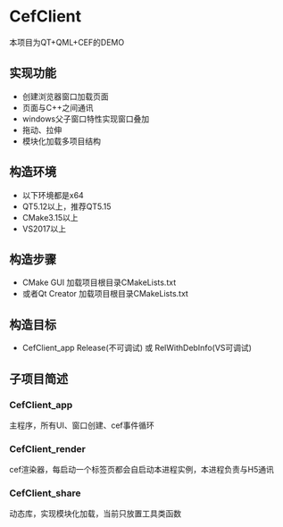 # CefClient
本项目为QT+QML+CEF的DEMO

## 实现功能
- 创建浏览器窗口加载页面
- 页面与C++之间通讯
- windows父子窗口特性实现窗口叠加
- 拖动、拉伸
- 模块化加载多项目结构

## 构造环境
- 以下环境都是x64
- QT5.12以上，推荐QT5.15
- CMake3.15以上
- VS2017以上

## 构造步骤
- CMake GUI 加载项目根目录CMakeLists.txt
- 或者Qt Creator 加载项目根目录CMakeLists.txt

## 构造目标
- CefClient_app  Release(不可调试) 或  RelWithDebInfo(VS可调试)

## 子项目简述
### CefClient_app
主程序，所有UI、窗口创建、cef事件循环
### CefClient_render
cef渲染器，每启动一个标签页都会自启动本进程实例，本进程负责与H5通讯
### CefClient_share
动态库，实现模块化加载，当前只放置工具类函数